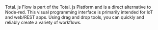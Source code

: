 Total. js Flow is part of the Total. js Platform and is a direct alternative to Node-red. This visual programming interface is primarily intended for IoT and web/REST apps. Using drag and drop tools, you can quickly and reliably create a variety of workflows.
